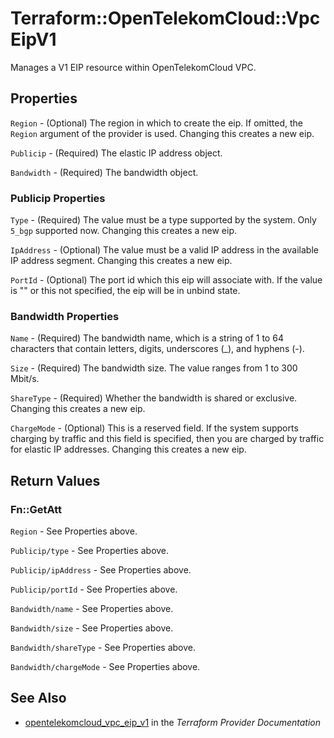 # Terraform::OpenTelekomCloud::VpcEipV1

Manages a V1 EIP resource within OpenTelekomCloud VPC.

## Properties

`Region` - (Optional) The region in which to create the eip. If omitted,
the `Region` argument of the provider is used. Changing this creates a new eip.

`Publicip` - (Required) The elastic IP address object.

`Bandwidth` - (Required) The bandwidth object.

### Publicip Properties

`Type` - (Required) The value must be a type supported by the system. Only
`5_bgp` supported now. Changing this creates a new eip.

`IpAddress` - (Optional) The value must be a valid IP address in the available
IP address segment. Changing this creates a new eip.

`PortId` - (Optional) The port id which this eip will associate with. If the value
is "" or this not specified, the eip will be in unbind state.

### Bandwidth Properties

`Name` - (Required) The bandwidth name, which is a string of 1 to 64 characters
that contain letters, digits, underscores (_), and hyphens (-).

`Size` - (Required) The bandwidth size. The value ranges from 1 to 300 Mbit/s.

`ShareType` - (Required) Whether the bandwidth is shared or exclusive. Changing
this creates a new eip.

`ChargeMode` - (Optional) This is a reserved field. If the system supports charging
by traffic and this field is specified, then you are charged by traffic for elastic
IP addresses. Changing this creates a new eip.


## Return Values

### Fn::GetAtt

`Region` - See Properties above.

`Publicip/type` - See Properties above.

`Publicip/ipAddress` - See Properties above.

`Publicip/portId` - See Properties above.

`Bandwidth/name` - See Properties above.

`Bandwidth/size` - See Properties above.

`Bandwidth/shareType` - See Properties above.

`Bandwidth/chargeMode` - See Properties above.

## See Also

* [opentelekomcloud_vpc_eip_v1](https://www.terraform.io/docs/providers/opentelekomcloud/r/vpc_eip_v1.html) in the _Terraform Provider Documentation_